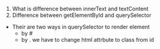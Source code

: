 <!-- @format -->

1. What is difference between innerText and textContent
2. Difference between getElementById and querySelector

- Their are two ways in querySelector to render element
  - by #
  - by .
    we have to change html attrbute to class from id
